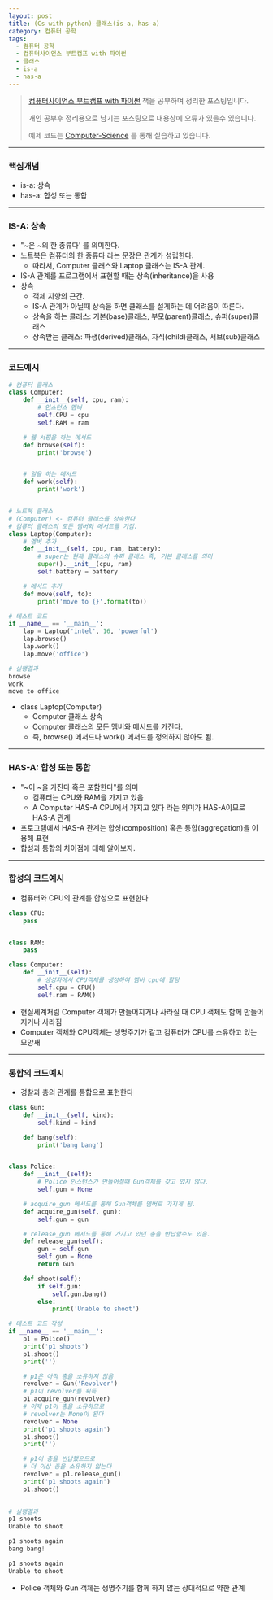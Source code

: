```yaml
---
layout: post
title: (Cs with python)-클래스(is-a, has-a)
category: 컴퓨터 공학
tags:
  - 컴퓨터 공학
  - 컴퓨터사이언스 부트캠프 with 파이썬
  - 클래스
  - is-a
  - has-a
---
```




> [컴퓨터사이언스 부트캠프 with 파이썬](http://www.yes24.com/24/goods/58552941) 책을 공부하며 정리한 포스팅입니다.
>
> 개인 공부후 정리용으로 남기는 포스팅으로 내용상에 오류가 있을수 있습니다.
>
> 예제 코드는 [Computer-Science](https://github.com/KwonSoonWoo/Computer-Science) 를 통해 실습하고 있습니다.

---

### 핵심개념

- is-a: 상속
- has-a: 합성 또는 통합



---

### IS-A: 상속

- "~은 ~의 한 종류다' 를 의미한다.
- 노트북은 컴퓨터의 한 종류다 라는 문장은 관계가 성립한다.
  - 따라서, Computer 클래스와 Laptop 클래스는 IS-A 관계.
- IS-A 관계를 프로그램에서 표현할 때는 상속(inheritance)을 사용
- 상속
  - 객체 지향의 근간.
  - IS-A 관계가 아닐때 상속을 하면 클래스를 설계하는 데 어려움이 따른다.
  - 상속을 하는 클래스: 기본(base)클래스, 부모(parent)클래스, 슈퍼(super)클래스
  - 상속받는 클래스: 파생(derived)클래스, 자식(child)클래스, 서브(sub)클래스

---

### 코드예시

```python
# 컴퓨터 클래스
class Computer:
    def __init__(self, cpu, ram):
        # 인스턴스 멤버
        self.CPU = cpu
        self.RAM = ram

    # 웹 서핑을 하는 메서드
    def browse(self):
        print('browse')


    # 일을 하는 메서드
    def work(self):
        print('work')


# 노트북 클래스
# (Computer) <- 컴퓨터 클래스를 상속한다
# 컴퓨터 클래스의 모든 멤버와 메서드를 가짐.
class Laptop(Computer):
    # 멤버 추가
    def __init__(self, cpu, ram, battery):
        # super는 현재 클래스의 슈퍼 클래스 즉, 기본 클래스를 의미
        super().__init__(cpu, ram)
        self.battery = battery

    # 메서드 추가
    def move(self, to):
        print('move to {}'.format(to))

# 테스트 코드
if __name__ == '__main__':
    lap = Laptop('intel', 16, 'powerful')
    lap.browse()
    lap.work()
    lap.move('office')

# 실행결과
browse
work
move to office
```

- class Laptop(Computer)
  - Computer 클래스 상속
  - Computer 클래스의 모든 멤버와 메서드를 가진다.
  - 즉, browse() 메서드나 work() 메서드를 정의하지 않아도 됨.

---

### HAS-A: 합성 또는 통합

- "~이 ~을 가진다 혹은 포함한다"를 의미
  - 컴퓨터는 CPU와 RAM을 가지고 있음
  - A Computer HAS-A CPU에서 가지고 있다 라는 의미가 HAS-A이므로 HAS-A 관계
- 프로그램에서 HAS-A 관계는 합성(composition) 혹은 통합(aggregation)을 이용해 표현
- 합성과 통합의 차이점에 대해 알아보자.

---

### 합성의 코드예시

- 컴퓨터와 CPU의 관계를 합성으로 표현한다

```python
class CPU:
    pass


class RAM:
    pass

class Computer:
    def __init__(self):
        # 생성자에서 CPU객체를 생성하여 멤버 cpu에 할당
        self.cpu = CPU()
        self.ram = RAM()

```

- 현실세계처럼 Computer 객체가 만들어지거나 사라질 때 CPU 객체도 함께 만들어지거나 사라짐
- Computer 객체와 CPU객체는 생명주기가 같고 컴퓨터가 CPU를 소유하고 있는 모양새

---

### 통합의 코드예시

- 경찰과 총의 관계를 통합으로 표현한다

```python
class Gun:
    def __init__(self, kind):
        self.kind = kind

    def bang(self):
        print('bang bang')


class Police:
    def __init__(self):
        # Police 인스턴스가 만들어질때 Gun객체를 갖고 있지 않다.
        self.gun = None

    # acquire_gun 메서드를 통해 Gun객체를 멤버로 가지게 됨.
    def acquire_gun(self, gun):
        self.gun = gun

	# release_gun 메서드를 통해 가지고 있던 총을 반납할수도 있음.
    def release_gun(self):
        gun = self.gun
        self.gun = None
        return Gun

    def shoot(self):
        if self.gun:
            self.gun.bang()
        else:
            print('Unable to shoot')

# 테스트 코드 작성
if __name__ == '__main__':
    p1 = Police()
    print('p1 shoots')
    p1.shoot()
    print('')

    # p1은 아직 총을 소유하지 않음
    revolver = Gun('Revolver')
    # p1이 revolver를 획득
    p1.acquire_gun(revolver)
    # 이제 p1이 총을 소유하므로
    # revolver는 None이 된다
    revolver = None
    print('p1 shoots again')
    p1.shoot()
    print('')

    # p1이 총을 반납했으므로
    # 더 이상 총을 소유하지 않는다
    revolver = p1.release_gun()
    print('p1 shoots again')
    p1.shoot()

    
# 실행결과
p1 shoots
Unable to shoot

p1 shoots again
bang bang!

p1 shoots again
Unable to shoot
```

- Police 객체와 Gun 객체는 생명주기를 함께 하지 않는 상대적으로 약한 관계